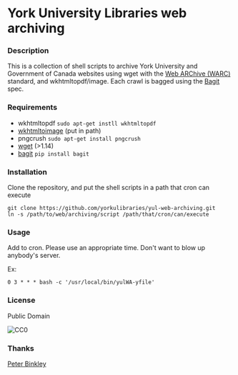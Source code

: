 # York University Libraries web archiving

### Description

This is a collection of shell scripts to archive York University and Government of Canada websites using wget with the [Web ARChive (WARC)](http://en.wikipedia.org/wiki/Web_ARChive) standard, and wkhtmltopdf/image. Each crawl is bagged using the [Bagit](http://en.wikipedia.org/wiki/BagIt) spec.

### Requirements

* wkhtmltopdf `sudo apt-get instll wkhtmltopdf`
* [wkhtmltoimage](http://code.google.com/p/wkhtmltopdf/downloads/detail?name=wkhtmltoimage-0.11.0_rc1-static-amd64.tar.bz2&can=2&q=) (put in path)
* pngcrush `sudo apt-get install pngcrush`
* [wget](http://savannah.gnu.org/forum/forum.php?forum_id=7323) (>1.14)
* [bagit](https://github.com/edsu/bagit) `pip install bagit`

### Installation

Clone the repository, and put the shell scripts in a path that cron can execute

    git clone https://github.com/yorkulibraries/yul-web-archiving.git
    ln -s /path/to/web/archiving/script /path/that/cron/can/execute

### Usage

Add to cron. Please use an appropriate time. Don't want to blow up anybody's server.

Ex:

    0 3 * * * bash -c '/usr/local/bin/yulWA-yfile'

### License

Public Domain

![CC0](http://i.creativecommons.org/p/zero/1.0/88x31.png "CC0")

### Thanks

[Peter Binkley](http://github.com/pbinkley)
